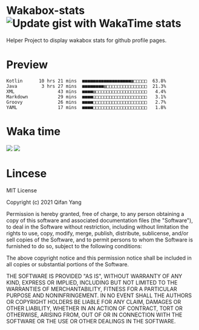  # Wakabox-stats ![Update gist with WakaTime stats](https://github.com/underwindfall/wakabox-stats/workflows/Update%20gist%20with%20WakaTime%20stats/badge.svg)

  Helper Project to display wakabox stats for github profile pages. 
 # Preview 
  
  ```  
 Kotlin      10 hrs 21 mins  ■■■■■■■■■■■■■■■■■■▦□□□□□  63.8%
Java         3 hrs 27 mins  ■■■■■■■■▥□□□□□□□□□□□□□□□  21.3%
XML                43 mins  ■■■■▥□□□□□□□□□□□□□□□□□□□   4.4%
Markdown           29 mins  ■■■■◱□□□□□□□□□□□□□□□□□□□   3.1%
Groovy             26 mins  ■■■■□□□□□□□□□□□□□□□□□□□□   2.7%
YAML               17 mins  ■■■■□□□□□□□□□□□□□□□□□□□□   1.8% 
 ``` 
  
 
 
  
  # Waka time 

  ![](https://wakatime.com/share/@underwindfall/04fb31b6-0c1f-434d-b3a5-ac5e62f5364c.svg)
  ![](https://wakatime.com/share/@underwindfall/3d98f640-5c0f-4faf-b8df-1c48dec045b2.svg)
  
  # Lincese 

  MIT License

  Copyright (c) 2021 Qifan Yang
  
  Permission is hereby granted, free of charge, to any person obtaining a copy
  of this software and associated documentation files (the "Software"), to deal
  in the Software without restriction, including without limitation the rights
  to use, copy, modify, merge, publish, distribute, sublicense, and/or sell
  copies of the Software, and to permit persons to whom the Software is
  furnished to do so, subject to the following conditions:
  
  The above copyright notice and this permission notice shall be included in all
  copies or substantial portions of the Software.
  
  THE SOFTWARE IS PROVIDED "AS IS", WITHOUT WARRANTY OF ANY KIND, EXPRESS OR
  IMPLIED, INCLUDING BUT NOT LIMITED TO THE WARRANTIES OF MERCHANTABILITY,
  FITNESS FOR A PARTICULAR PURPOSE AND NONINFRINGEMENT. IN NO EVENT SHALL THE
  AUTHORS OR COPYRIGHT HOLDERS BE LIABLE FOR ANY CLAIM, DAMAGES OR OTHER
  LIABILITY, WHETHER IN AN ACTION OF CONTRACT, TORT OR OTHERWISE, ARISING FROM,
  OUT OF OR IN CONNECTION WITH THE SOFTWARE OR THE USE OR OTHER DEALINGS IN THE
  SOFTWARE.
